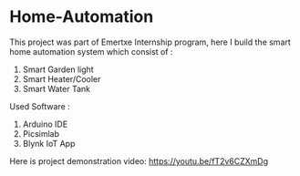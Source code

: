 # Home-Automation
This project was part of Emertxe Internship program, here I build the smart home automation system which consist of :
1. Smart Garden light
2. Smart Heater/Cooler
3. Smart Water Tank

Used Software : 
1. Arduino IDE
2. Picsimlab
3. Blynk IoT App

Here is project demonstration video: 
https://youtu.be/fT2v6CZXmDg 

